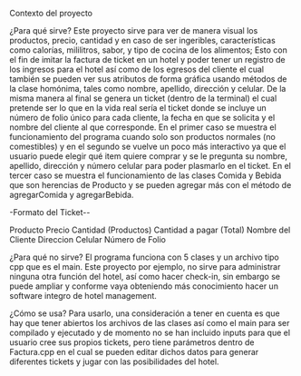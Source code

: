 Contexto del proyecto

¿Para qué sirve? 
Este proyecto sirve para ver de manera visual los productos, precio, cantidad y en caso de ser ingeribles,
características como calorías, mililitros, sabor, y tipo de cocina de los alimentos; Esto con el fin de imitar
la factura de ticket en un hotel y poder tener un registro de los ingresos para el hotel así como de los egresos
del cliente el cual también se pueden ver sus atributos de forma gráfica usando métodos de la clase homónima, 
tales como nombre, apellido, dirección y celular. De la misma manera  al final se genera un ticket (dentro de 
la terminal) el cual pretende ser lo que en la vida real sería el ticket donde se incluye un número de folio
único para cada cliente, la fecha en que se solicita y el nombre del cliente al que corresponde. En el primer 
caso se muestra el funcionamiento del programa cuando solo son productos normales (no comestibles) y en el 
segundo se vuelve un poco más interactivo ya que el usuario puede elegir qué item quiere comprar y se le pregunta
su nombre, apellido, dirección y número celular para poder plasmarlo en el ticket. En el tercer caso se muestra
el funcionamiento de las clases Comida y Bebida que son herencias de Producto y se pueden agregar más con el 
método de agregarComida y agregarBebida.


-Formato del Ticket--

Producto
Precio
Cantidad (Productos)
Cantidad a pagar (Total)
Nombre del Cliente
Direccion
Celular
Número de Folio

¿Para qué no sirve?
El programa funciona con 5 clases y un archivo tipo cpp que es el main.
Este proyecto por ejemplo, no sirve para administrar ninguna otra función del hotel, así como hacer check-in,
sin embargo se puede ampliar y conforme vaya obteniendo más conocimiento hacer un software integro de hotel
management. 

¿Cómo se usa? 
Para usarlo, una consideración a tener en cuenta es que hay que tener abiertos los archivos de las clases así
como el main para ser compilado y ejecutado y de momento no se han incluido inputs para que el usuario cree sus
propios tickets, pero tiene parámetros dentro de Factura.cpp en el cual se pueden editar dichos datos para generar
diferentes tickets y jugar con las posibilidades del hotel. 



